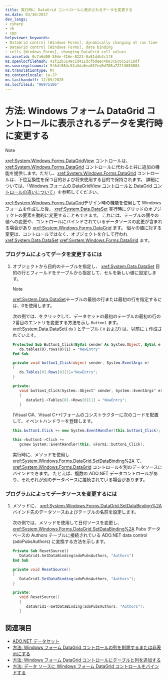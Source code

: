 ```yaml
---
title: 実行時に DataGrid コントロールに表示されるデータを変更する
ms.date: 03/30/2017
dev_langs:
- csharp
- vb
- cpp
helpviewer_keywords:
- DataGrid control [Windows Forms], dynamically changing at run time
- DataGrid control [Windows Forms], data binding
- cells [Windows Forms], changing DataGrid cell values
ms.assetid: 0c7a6d00-30de-416e-8223-0a81ddb4c1f8
ms.openlocfilehash: 41f22b3149c1d411dcfbdeec4b83c6c0c52c10df
ms.sourcegitcommit: 9f6df084c53a3da0ea657ed0d708a72213683084
ms.translationtype: MT
ms.contentlocale: ja-JP
ms.lasthandoff: 12/09/2020
ms.locfileid: "96975106"
---
```

# <a name="how-to-change-displayed-data-at-run-time-in-the-windows-forms-datagrid-control"></a>方法: Windows フォーム DataGrid コントロールに表示されるデータを実行時に変更する

> [!NOTE]
> <xref:System.Windows.Forms.DataGridView> コントロールは、<xref:System.Windows.Forms.DataGrid> コントロールに代わると共に追加の機能を提供します。ただし、<xref:System.Windows.Forms.DataGrid> コントロールは、下位互換性を保つ目的および将来使用する目的で保持されます。 詳細については、「[Windows フォームの DataGridView コントロールと DataGrid コントロールの違いについて](differences-between-the-windows-forms-datagridview-and-datagrid-controls.md)」を参照してください。  
  
 <xref:System.Windows.Forms.DataGrid>デザイン時の機能を使用して Windows フォームを作成した後、 <xref:System.Data.DataSet> 実行時にグリッドのオブジェクトの要素を動的に変更することもできます。 これには、テーブルの個々の値への変更や、コントロールにバインドされているデータソースの変更が含まれる場合があり <xref:System.Windows.Forms.DataGrid> ます。 個々の値に対する変更は、コントロールではなく、オブジェクトを介して行われ <xref:System.Data.DataSet> <xref:System.Windows.Forms.DataGrid> ます。  
  
### <a name="to-change-data-programmatically"></a>プログラムによってデータを変更するには  
  
1. オブジェクトから目的のテーブルを指定し、 <xref:System.Data.DataSet> 目的の行とフィールドをテーブルから指定して、セルを新しい値に設定します。  
  
    > [!NOTE]
    > <xref:System.Data.DataSet>テーブルの最初の行または最初の行を指定するには、0を使用します。  
  
     次の例では、をクリックして、データセットの最初のテーブルの最初の行の2番目のエントリを変更する方法を示し `Button1` ます。 <xref:System.Data.DataSet>( `ds` ) とテーブル ( `0` および) は、以前に `1` 作成されています。  
  
    ```vb  
    Protected Sub Button1_Click(ByVal sender As System.Object, ByVal e As System.EventArgs) Handles Button1.Click  
       ds.tables(0).rows(0)(1) = "NewEntry"  
    End Sub  
    ```  
  
    ```csharp  
    private void button1_Click(object sender, System.EventArgs e)  
    {  
       ds.Tables[0].Rows[0][1]="NewEntry";  
    }  
    ```  
  
    ```cpp  
    private:
       void button1_Click(System::Object^ sender, System::EventArgs^ e)  
       {  
          dataSet1->Tables[0]->Rows[0][1] = "NewEntry";  
       }  
    ```  
  
     (Visual C#、Visual C++)フォームのコンストラクターに次のコードを配置して、イベントハンドラーを登録します。  
  
    ```csharp  
    this.button1.Click += new System.EventHandler(this.button1_Click);  
    ```  
  
    ```cpp  
    this->button1->Click +=  
       gcnew System::EventHandler(this, &Form1::button1_Click);  
    ```  
  
     実行時に、メソッドを使用し <xref:System.Windows.Forms.DataGrid.SetDataBinding%2A> て、 <xref:System.Windows.Forms.DataGrid> コントロールを別のデータソースにバインドできます。 たとえば、複数の ADO.NET データコントロールがあり、それぞれが別のデータベースに接続されている場合があります。  
  
### <a name="to-change-the-datasource-programmatically"></a>プログラムによってデータソースを変更するには  
  
1. メソッドに、 <xref:System.Windows.Forms.DataGrid.SetDataBinding%2A> バインド先のデータソースおよびテーブルの名前を設定します。  
  
     次の例では、メソッドを使用して日付ソースを変更し、 <xref:System.Windows.Forms.DataGrid.SetDataBinding%2A> Pubs データベースの Authors テーブルに接続されている ADO.NET data control (adoPubsAuthors) に変換する方法を示します。  
  
    ```vb  
    Private Sub ResetSource()  
       DataGrid1.SetDataBinding(adoPubsAuthors, "Authors")  
    End Sub  
    ```  
  
    ```csharp  
    private void ResetSource()  
    {  
       DataGrid1.SetDataBinding(adoPubsAuthors, "Authors");  
    }  
    ```  
  
    ```cpp  
    private:  
       void ResetSource()  
       {  
          dataGrid1->SetDataBinding(adoPubsAuthors, "Authors");  
       }  
    ```  
  
## <a name="see-also"></a>関連項目

- [ADO.NET データセット](/dotnet/framework/data/adonet/ado-net-datasets)
- [方法: Windows フォーム DataGrid コントロールの列を削除するまたは非表示にする](how-to-delete-or-hide-columns-in-the-windows-forms-datagrid-control.md)
- [方法: Windows フォーム DataGrid コントロールにテーブルと列を追加する](how-to-add-tables-and-columns-to-the-windows-forms-datagrid-control.md)
- [方法: データ ソースに Windows フォーム DataGrid コントロールをバインドする](how-to-bind-the-windows-forms-datagrid-control-to-a-data-source.md)
